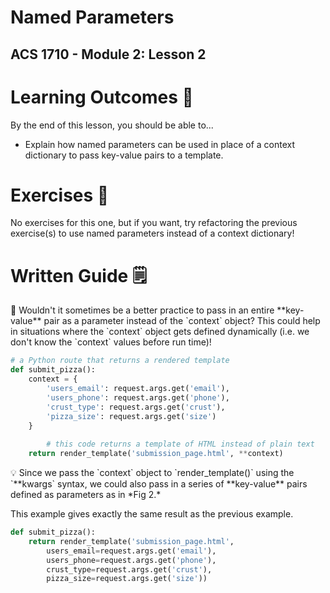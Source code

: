 # Named Parameters

## ACS 1710 - Module 2: Lesson 2

# Learning Outcomes 💫

By the end of this lesson, you should be able to...

- Explain how named parameters can be used in place of a context dictionary to pass key-value pairs to a template.

# Exercises 💪

No exercises for this one, but if you want, try refactoring the previous exercise(s) to use named parameters instead of a context dictionary!

# Written Guide 🗒

<aside>
🤔 Wouldn't it sometimes be a better practice to pass in an entire **key-value** pair as a parameter instead of the `context` object? This could help in situations where the `context` object gets defined dynamically (i.e. we don't know the `context` values before run time)!

</aside>

```python
# a Python route that returns a rendered template
def submit_pizza():
    context = {
        'users_email': request.args.get('email'),
        'users_phone': request.args.get('phone'),
        'crust_type': request.args.get('crust'),
        'pizza_size': request.args.get('size')
    }
		
		# this code returns a template of HTML instead of plain text
    return render_template('submission_page.html', **context)
```

<aside>
💡 Since we pass the `context` object to `render_template()` using the `**kwargs` syntax, we could also pass in a series of **key-value** pairs defined as parameters as in *Fig 2.*

</aside>

This example gives exactly the same result as the previous example.

```python
def submit_pizza():
    return render_template('submission_page.html',
        users_email=request.args.get('email'),
        users_phone=request.args.get('phone'),
        crust_type=request.args.get('crust'),
        pizza_size=request.args.get('size'))
```

